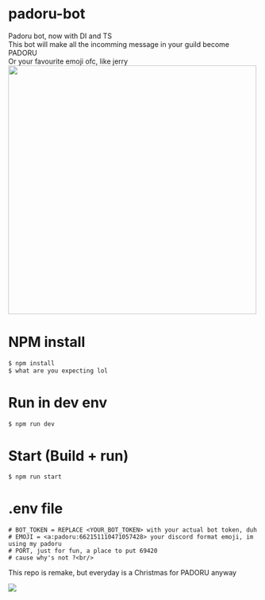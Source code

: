 # padoru-bot
Padoru bot, now with DI and TS <br/>
This bot will make all the incomming message in your guild become PADORU <br/>
Or your favourite emoji ofc, like jerry <br/>
<img src="https://i.redd.it/y8cmqu9ada341.jpg" width="500" height="auto"/>
# NPM install
```bash
$ npm install
$ what are you expecting lol
```

# Run in dev env
```bash
$ npm run dev
```

# Start (Build + run)
```bash
$ npm run start
```

# .env file
```dotenv
# BOT_TOKEN = REPLACE <YOUR_BOT_TOKEN> with your actual bot token, duh
# EMOJI = <a:padoru:662151110471057428> your discord format emoji, im using my padoru
# PORT, just for fun, a place to put 69420
# cause why's not ?<br/>
```
This repo is remake, but everyday is a Christmas for PADORU anyway

<img src="https://thumbs.gfycat.com/RaggedIckyEquestrian-size_restricted.gif" />

